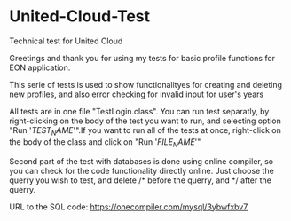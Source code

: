 # United-Cloud-Test
Technical test for United Cloud

Greetings and thank you for using my tests for basic profile functions for EON application.


This serie of tests is used to show functionalityes for creating and deleting new profiles, and also error checking for invalid input for user's years

All tests are in one file "TestLogin.class". You can run test separatly, by right-clicking on the body of the test you want to run, and selecting option "Run '$TEST_NAME$'".If you want to run all of the tests at once, right-click on the body of the class and click on "Run '$FILE_NAME$'"



Second part of the test with databases is done using online compiler, so you can check for the code functionality directly online.
Just choose the querry you wish to test, and delete  /* before the querry, and \*/ after the querry. 

URL to the SQL code:
https://onecompiler.com/mysql/3ybwfxbv7
